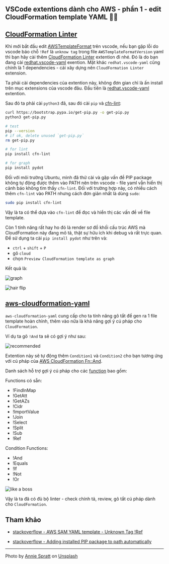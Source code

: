 ## VSCode extentions dành cho AWS - phần 1 - edit CloudFormation template YAML 🧘‍♀️

## [CloudFormation Linter](https://marketplace.visualstudio.com/items?itemName=kddejong.vscode-cfn-lint)

Khi mới bắt đầu edit [AWSTemplateFormat](https://docs.aws.amazon.com/AWSCloudFormation/latest/UserGuide/template-formats.html) trên vscode, nếu bạn gặp lỗi do vscode báo chỗ `!Ref` là `unknow tag` trong file `AWSTemplateFormatVersion` yaml thì bạn hãy cài thêm [CloudFormation Linter](https://marketplace.visualstudio.com/items?itemName=kddejong.vscode-cfn-lint) extention đi nhé.
Đó là do bạn đang cài [redhat.vscode-yaml](https://marketplace.visualstudio.com/items?itemName=redhat.vscode-yaml) exention.
Mặt khác `redhat.vscode-yaml` cũng chính là 1 dependencies - cái xây dựng nên `CloudFormation Linter` extension.

Ta phải cài dependencies của extention này, không đơn gian chỉ là ấn install trên mục extensions của vscode đâu. Đầu tiên là [redhat.vscode-yaml](https://marketplace.visualstudio.com/items?itemName=redhat.vscode-yaml) extention.

Sau đó ta phải cài `python3` đã, sau đó cài `pip` và [cfn-lint](https://github.com/aws-cloudformation/cfn-lint):

```sh
curl https://bootstrap.pypa.io/get-pip.py -o get-pip.py
python3 get-pip.py

# test
pip --version
# if ok, delete unused `get-pip.py`
rm get-pip.py

# for lint
pip install cfn-lint

# for graph
pip install pydot
```

Đối với môi trường Ubuntu, mình đã thử cài và gặp vấn đề PIP package không tự động được thêm vào PATH nên trên vscode - file yaml vẫn hiển thị cảnh báo không tìm thấy `cfn-lint`. Đối với trường hợp này, có nhiều cách thêm `cfn-lint` vào PATH nhưng cách đơn giản nhất là dùng `sudo`:

```sh
sudo pip install cfn-lint
```

Vậy là ta có thể dựa vào `cfn-lint` để đọc và hiển thị các vấn đề về file template.

Còn 1 tính năng rất hay ho đó là render sơ đồ khối cấu trúc AWS mà CloudFormation này đang mô tả, thật sự hữu ích khi debug và rất trực quan. Để sử dụng ta cài `pip install pydot` như trên và:

- `ctrl` + `shift` + `P`
- gõ `cloud`
- chọn `Preview CloudFormation template as graph`

Kết quả là:

![graph](https://raw.githubusercontent.com/aws-cloudformation/cfn-lint-visual-studio-code/072292a6b4c0f8263a2204c07953692cfe25dee5/images/features.png)

![hair flip](https://media.giphy.com/media/8gUuSM6DgGLtYIBsOK/giphy.gif)

## [aws-cloudformation-yaml](https://marketplace.visualstudio.com/items?itemName=DanielThielking.aws-cloudformation-yaml)

`aws-cloudformation-yaml` cung cấp cho ta tính năng gõ tắt để gen ra 1 file template hoàn chỉnh, thêm vào nữa là khả năng gợi ý cú pháp cho `CloudFormation`.

Ví dụ ta gõ `!And` ta sẽ có gợi ý như sau:

![recommended](https://cdn.hashnode.com/res/hashnode/image/upload/v1631381538153/6lLMfrazg.png)

Extention này sẽ tự động thêm `Condition1` và `Condition2` cho bạn tương ứng với cú pháp của [AWS CloudFormation Fn::And](https://docs.aws.amazon.com/AWSCloudFormation/latest/UserGuide/intrinsic-function-reference-conditions.html#intrinsic-function-reference-conditions-and).

Danh sách hỗ trợ gợi ý cú pháp cho các [function](https://docs.aws.amazon.com/AWSCloudFormation/latest/UserGuide/intrinsic-function-reference.html) bao gồm:

Functions có sẵn:

- !FindInMap
- !GetAtt
- !GetAZs
- !Cidr
- !ImportValue
- !Join
- !Select
- !Split
- !Sub
- !Ref

Condition Functions:

- !And
- !Equals
- !If
- !Not
- !Or

![like a boss](https://media.giphy.com/media/4QFAH0qZ0LQnIwVYKT/giphy.gif)

Vậy là ta đã có đủ bộ linter - check chính tả, review, gõ tắt cú pháp dành cho `CloudFormation`. 

## Tham khảo

- [stackoverflow - AWS SAM YAML template - Unknown Tag !Ref](https://stackoverflow.com/questions/53470329/aws-sam-yaml-template-unknown-tag-ref)

- [stackoverflow - Adding installed PIP package to path automatically](https://stackoverflow.com/questions/36092388/adding-installed-pip-package-to-path-automatically)

---

Photo by <a href="https://unsplash.com/@anniespratt?utm_source=unsplash&utm_medium=referral&utm_content=creditCopyText">Annie Spratt</a> on <a href="https://unsplash.com/s/photos/draw?utm_source=unsplash&utm_medium=referral&utm_content=creditCopyText">Unsplash</a>

